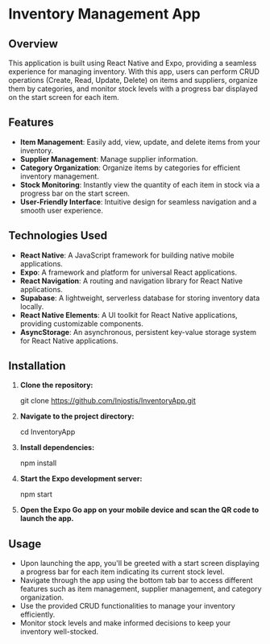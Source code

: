 # Inventory Management App

## Overview
This application is built using React Native and Expo, providing a seamless experience for managing inventory. With this app, users can perform CRUD operations (Create, Read, Update, Delete) on items and suppliers, organize them by categories, and monitor stock levels with a progress bar displayed on the start screen for each item.

## Features
- **Item Management**: Easily add, view, update, and delete items from your inventory.
- **Supplier Management**: Manage supplier information.
- **Category Organization**: Organize items by categories for efficient inventory management.
- **Stock Monitoring**: Instantly view the quantity of each item in stock via a progress bar on the start screen.
- **User-Friendly Interface**: Intuitive design for seamless navigation and a smooth user experience.

## Technologies Used
- **React Native**: A JavaScript framework for building native mobile applications.
- **Expo**: A framework and platform for universal React applications.
- **React Navigation**: A routing and navigation library for React Native applications.
- **Supabase**: A lightweight, serverless database for storing inventory data locally.
- **React Native Elements**: A UI toolkit for React Native applications, providing customizable components.
- **AsyncStorage**: An asynchronous, persistent key-value storage system for React Native applications.

## Installation

1. **Clone the repository:**
   
    git clone https://github.com/Injostis/InventoryApp.git

3. **Navigate to the project directory:**
   
    cd InventoryApp
   
5. **Install dependencies:**

    npm install

6. **Start the Expo development server:**

    npm start

7. **Open the Expo Go app on your mobile device and scan the QR code to launch the app.**

## Usage

- Upon launching the app, you'll be greeted with a start screen displaying a progress bar for each item indicating its current stock level.
- Navigate through the app using the bottom tab bar to access different features such as item management, supplier management, and category organization.
- Use the provided CRUD functionalities to manage your inventory efficiently.
- Monitor stock levels and make informed decisions to keep your inventory well-stocked.
